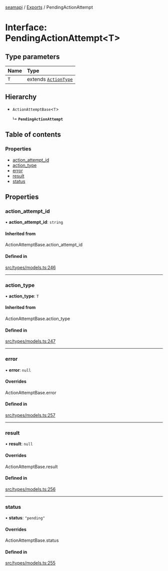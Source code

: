 [seamapi](../README.md) / [Exports](../modules.md) / PendingActionAttempt

# Interface: PendingActionAttempt<T\>

## Type parameters

| Name | Type |
| :------ | :------ |
| `T` | extends [`ActionType`](../modules.md#actiontype) |

## Hierarchy

- `ActionAttemptBase`<`T`\>

  ↳ **`PendingActionAttempt`**

## Table of contents

### Properties

- [action\_attempt\_id](PendingActionAttempt.md#action_attempt_id)
- [action\_type](PendingActionAttempt.md#action_type)
- [error](PendingActionAttempt.md#error)
- [result](PendingActionAttempt.md#result)
- [status](PendingActionAttempt.md#status)

## Properties

### action\_attempt\_id

• **action\_attempt\_id**: `string`

#### Inherited from

ActionAttemptBase.action\_attempt\_id

#### Defined in

[src/types/models.ts:246](https://github.com/seamapi/javascript/blob/main/src/types/models.ts#L246)

___

### action\_type

• **action\_type**: `T`

#### Inherited from

ActionAttemptBase.action\_type

#### Defined in

[src/types/models.ts:247](https://github.com/seamapi/javascript/blob/main/src/types/models.ts#L247)

___

### error

• **error**: ``null``

#### Overrides

ActionAttemptBase.error

#### Defined in

[src/types/models.ts:257](https://github.com/seamapi/javascript/blob/main/src/types/models.ts#L257)

___

### result

• **result**: ``null``

#### Overrides

ActionAttemptBase.result

#### Defined in

[src/types/models.ts:256](https://github.com/seamapi/javascript/blob/main/src/types/models.ts#L256)

___

### status

• **status**: ``"pending"``

#### Overrides

ActionAttemptBase.status

#### Defined in

[src/types/models.ts:255](https://github.com/seamapi/javascript/blob/main/src/types/models.ts#L255)
